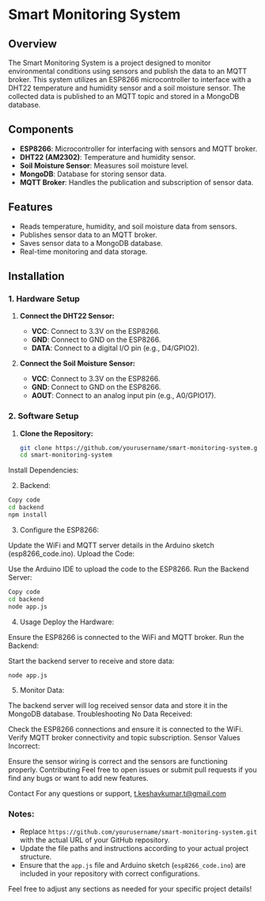 # Smart Monitoring System

## Overview

The Smart Monitoring System is a project designed to monitor environmental conditions using sensors and publish the data to an MQTT broker. This system utilizes an ESP8266 microcontroller to interface with a DHT22 temperature and humidity sensor and a soil moisture sensor. The collected data is published to an MQTT topic and stored in a MongoDB database.

## Components

- **ESP8266**: Microcontroller for interfacing with sensors and MQTT broker.
- **DHT22 (AM2302)**: Temperature and humidity sensor.
- **Soil Moisture Sensor**: Measures soil moisture level.
- **MongoDB**: Database for storing sensor data.
- **MQTT Broker**: Handles the publication and subscription of sensor data.

## Features

- Reads temperature, humidity, and soil moisture data from sensors.
- Publishes sensor data to an MQTT broker.
- Saves sensor data to a MongoDB database.
- Real-time monitoring and data storage.

## Installation

### 1. Hardware Setup

1. **Connect the DHT22 Sensor:**
   - **VCC**: Connect to 3.3V on the ESP8266.
   - **GND**: Connect to GND on the ESP8266.
   - **DATA**: Connect to a digital I/O pin (e.g., D4/GPIO2).

2. **Connect the Soil Moisture Sensor:**
   - **VCC**: Connect to 3.3V on the ESP8266.
   - **GND**: Connect to GND on the ESP8266.
   - **AOUT**: Connect to an analog input pin (e.g., A0/GPIO17).

### 2. Software Setup

1. **Clone the Repository:**
   ```bash
   git clone https://github.com/yourusername/smart-monitoring-system.git
   cd smart-monitoring-system
Install Dependencies:

2. Backend:
 ```bash
Copy code
cd backend
npm install
```
3. Configure the ESP8266:

Update the WiFi and MQTT server details in the Arduino sketch (esp8266_code.ino).
Upload the Code:

Use the Arduino IDE to upload the code to the ESP8266.
Run the Backend Server:

```bash
Copy code
cd backend
node app.js
```
4. Usage
Deploy the Hardware:

Ensure the ESP8266 is connected to the WiFi and MQTT broker.
Run the Backend:

Start the backend server to receive and store data:
```bash
node app.js
```
5. Monitor Data:

The backend server will log received sensor data and store it in the MongoDB database.
Troubleshooting
No Data Received:

Check the ESP8266 connections and ensure it is connected to the WiFi.
Verify MQTT broker connectivity and topic subscription.
Sensor Values Incorrect:

Ensure the sensor wiring is correct and the sensors are functioning properly.
Contributing
Feel free to open issues or submit pull requests if you find any bugs or want to add new features.


Contact
For any questions or support, t.keshavkumar.t@gmail.com


### Notes:
- Replace `https://github.com/yourusername/smart-monitoring-system.git` with the actual URL of your GitHub repository.
- Update the file paths and instructions according to your actual project structure.
- Ensure that the `app.js` file and Arduino sketch (`esp8266_code.ino`) are included in your repository with correct configurations.

Feel free to adjust any sections as needed for your specific project details!





